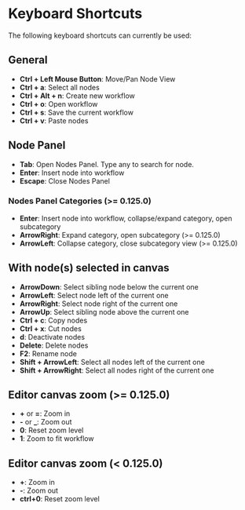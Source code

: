 # Keyboard Shortcuts

The following keyboard shortcuts can currently be used:

## General

 - **Ctrl + Left Mouse Button**: Move/Pan Node View
 - **Ctrl + a**: Select all nodes
 - **Ctrl + Alt + n**: Create new workflow
 - **Ctrl + o**: Open workflow
 - **Ctrl + s**: Save the current workflow
 - **Ctrl + v**: Paste nodes

## Node Panel

 - **Tab**: Open Nodes Panel. Type any to search for node.
 - **Enter**: Insert node into workflow
 - **Escape**: Close Nodes Panel

### Nodes Panel Categories (>= 0.125.0)
- **Enter**: Insert node into workflow, collapse/expand category, open subcategory
- **ArrowRight**: Expand category, open subcategory (>= 0.125.0)
- **ArrowLeft**: Collapse category, close subcategory view (>= 0.125.0)

## With node(s) selected in canvas

 - **ArrowDown**: Select sibling node below the current one
 - **ArrowLeft**: Select node left of the current one
 - **ArrowRight**: Select node right of the current one
 - **ArrowUp**: Select sibling node above the current one
 - **Ctrl + c**: Copy nodes
 - **Ctrl + x**: Cut nodes
 - **d**: Deactivate nodes
 - **Delete**: Delete nodes
 - **F2**: Rename node
 - **Shift + ArrowLeft**: Select all nodes left of the current one
 - **Shift + ArrowRight**: Select all nodes right of the current one

## Editor canvas zoom (>= 0.125.0)
- **+** or **=**: Zoom in
- **-** or **_**: Zoom out
- **0**: Reset zoom level
- **1**: Zoom to fit workflow

## Editor canvas zoom (< 0.125.0)

- **+**: Zoom in
- **-**: Zoom out
- **ctrl+0**: Reset zoom level
